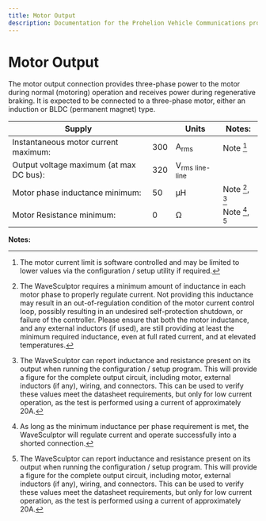 ```yaml
---
title: Motor Output
description: Documentation for the Prohelion Vehicle Communications protocol
---
```


# Motor Output

The motor output connection provides three-phase power to the motor during normal (motoring) operation and receives power during regenerative braking.  It is expected to be connected to a three-phase motor, either an induction or BLDC (permanent magnet) type.
  
| Supply                                  |     | Units                                | Notes:             |
|-----------------------------------------|-----|--------------------------------------|--------------------|
| Instantaneous motor current maximum:    | 300 | A<sub>rms</sub>                      | Note [^5]          |
| Output voltage maximum (at max DC bus): | 320 | V<sub>rms</sub> <sub>line-line</sub> |                    |
| Motor phase inductance minimum:         | 50  | µH                                   | Note [^6], [^8]    |
| Motor Resistance minimum:               | 0   | Ω                                    | Note [^7], [^8]    |

__Notes:__ 

[^5]:
    The motor current limit is software controlled and may be limited to lower values via the configuration / setup utility if required.

[^6]:
    The WaveSculptor requires a minimum amount of inductance in each motor phase to properly regulate current.  Not providing this inductance may result in an out-of-regulation condition of the motor current control loop, possibly resulting in an undesired self-protection shutdown, or failure of the controller.  Please ensure that both the motor inductance, and any external inductors (if used), are still providing at least the minimum required inductance, even at full rated current, and at elevated temperatures.

[^7]:
    As long as the minimum inductance per phase requirement is met, the WaveSculptor will regulate current and operate successfully into a shorted connection.

[^8]:
    The WaveSculptor can report inductance and resistance present on its output when running the configuration / setup program.  This will provide a figure for the complete output circuit, including motor, external inductors (if any), wiring, and connectors.  This can be used to verify these values meet the datasheet requirements, but only for low current operation, as the test is performed using a current of approximately 20A.
